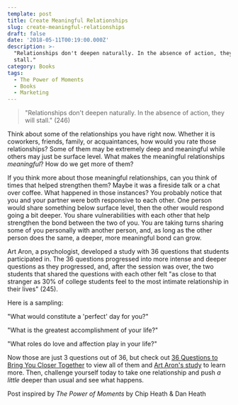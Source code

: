 ```yaml
---
template: post
title: Create Meaningful Relationships
slug: create-meaningful-relationships
draft: false
date: '2018-05-11T00:19:00.000Z'
description: >-
  "Relationships don't deepen naturally. In the absence of action, they will
  stall."
category: Books
tags:
  - The Power of Moments
  - Books
  - Marketing
---
```


> "Relationships don't deepen naturally. In the absence of action, they will stall." (246)

Think about some of the relationships you have right now. Whether it is coworkers, friends, family, or acquaintances, how would you rate those relationships? Some of them may be extremely deep and meaningful while others may just be surface level. What makes the meaningful relationships *meaningful*? How do we get more of them?

If you think more about those meaningful relationships, can you think of times that helped strengthen them? Maybe it was a fireside talk or a chat over coffee. What happened in those instances? You probably notice that you and your partner were both responsive to each other. One person would share something below surface level, then the other would respond going a bit deeper. You share vulnerabilities with each other that help strengthen the bond between the two of you. You are taking turns sharing some of you personally with another person, and, as long as the other person does the same, a deeper, more meaningful bond can grow.

Art Aron, a psychologist, developed a study with 36 questions that students participated in. The 36 questions progressed into more intense and deeper questions as they progressed, and, after the session was over, the two students that shared the questions with each other felt "as close to that stranger as 30% of college students feel to the most intimate relationship in their lives" (245).

Here is a sampling:

"What would constitute a 'perfect' day for you?"

"What is the greatest accomplishment of your life?"

"What roles do love and affection play in your life?"

Now those are just 3 questions out of 36, but check out [36 Questions to Bring You Closer Together](https://www.psychologytoday.com/us/open-gently/201310/36-questions-bring-you-closer-together) to view all of them and [Art Aron's study](http://journals.sagepub.com/doi/pdf/10.1177/0146167297234003) to learn more. Then, challenge yourself today to take one relationship and push *a little* deeper than usual and see what happens.


Post inspired by *The Power of Moments* by Chip Heath & Dan Heath
